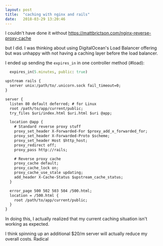 ```yaml
---
layout: post
title:  "caching with nginx and rails"
date:   2018-03-29 13:20:46
---
```



I couldn't have done it without https://mattbrictson.com/nginx-reverse-proxy-cache

but I did. I was thinking about using DigitalOcean's Load Balancer offering
but was unhappy with not having a caching layer before the load balancer.

I ended up sending the `expires_in` in one controller method (#load):

```rb
  expires_in(5.minutes, public: true)
```

```txt
upstream rails {
  server unix:/path/to/.unicorn.sock fail_timeout=0;
}

server {
  listen 80 default deferred; # for Linux
  root /path/to/app/current/public;
  try_files $uri/index.html $uri.html $uri @app;

  location @app {
    # Standard reverse proxy stuff
    proxy_set_header X-Forwarded-For $proxy_add_x_forwarded_for;
    proxy_set_header X-Forwarded-Proto $scheme;
    proxy_set_header Host $http_host;
    proxy_redirect off;
    proxy_pass http://rails;

    # Reverse proxy cache
    proxy_cache default;
    proxy_cache_lock on;
    proxy_cache_use_stale updating;
    add_header X-Cache-Status $upstream_cache_status;
  }

  error_page 500 502 503 504 /500.html;
  location = /500.html {
    root /path/to/app/current/public;
  }
}
```

In doing this, I actually realized that my current caching situation isn't working
as expected.

I think spinning up an additional $20/m server will actually reduce my overall
costs. Radical